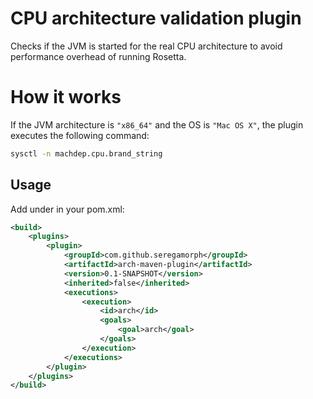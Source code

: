 
# CPU architecture validation plugin
Checks if the JVM is started for the real CPU architecture to avoid performance overhead of running Rosetta.

# How it works
If the JVM architecture is `"x86_64"` and the OS is `"Mac OS X"`, the plugin executes the following command:
```bash
sysctl -n machdep.cpu.brand_string
``` 

## Usage
Add under in your pom.xml:
```xml
<build>
    <plugins>
        <plugin>
            <groupId>com.github.seregamorph</groupId>
            <artifactId>arch-maven-plugin</artifactId>
            <version>0.1-SNAPSHOT</version>
            <inherited>false</inherited>
            <executions>
                <execution>
                    <id>arch</id>
                    <goals>
                        <goal>arch</goal>
                    </goals>
                </execution>
            </executions>
        </plugin>
    </plugins>
</build>
```

